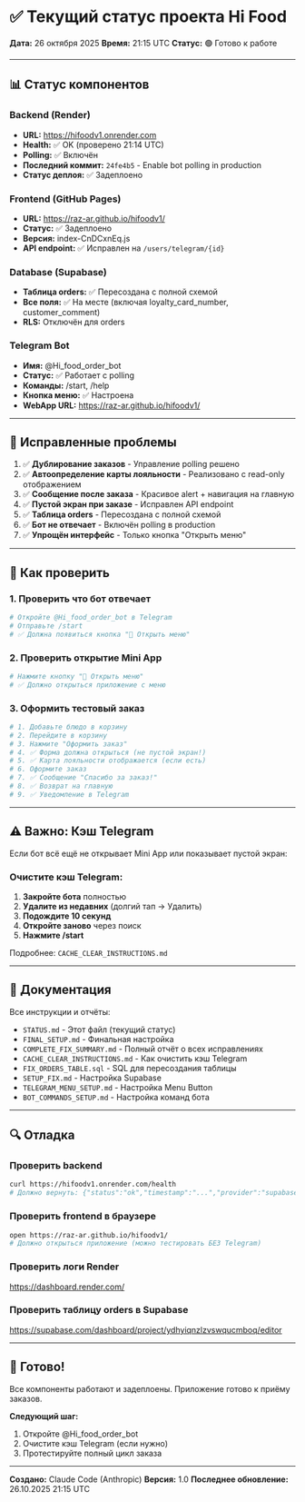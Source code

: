 # ✅ Текущий статус проекта Hi Food

**Дата:** 26 октября 2025
**Время:** 21:15 UTC
**Статус:** 🟢 Готово к работе

---

## 📊 Статус компонентов

### Backend (Render)
- **URL:** https://hifoodv1.onrender.com
- **Health:** ✅ OK (проверено 21:14 UTC)
- **Polling:** ✅ Включён
- **Последний коммит:** `24fe4b5` - Enable bot polling in production
- **Статус деплоя:** ✅ Задеплоено

### Frontend (GitHub Pages)
- **URL:** https://raz-ar.github.io/hifoodv1/
- **Статус:** ✅ Задеплоено
- **Версия:** index-CnDCxnEq.js
- **API endpoint:** ✅ Исправлен на `/users/telegram/{id}`

### Database (Supabase)
- **Таблица orders:** ✅ Пересоздана с полной схемой
- **Все поля:** ✅ На месте (включая loyalty_card_number, customer_comment)
- **RLS:** Отключён для orders

### Telegram Bot
- **Имя:** @Hi_food_order_bot
- **Статус:** ✅ Работает с polling
- **Команды:** /start, /help
- **Кнопка меню:** ✅ Настроена
- **WebApp URL:** https://raz-ar.github.io/hifoodv1/

---

## 🎯 Исправленные проблемы

1. ✅ **Дублирование заказов** - Управление polling решено
2. ✅ **Автоопределение карты лояльности** - Реализовано с read-only отображением
3. ✅ **Сообщение после заказа** - Красивое alert + навигация на главную
4. ✅ **Пустой экран при заказе** - Исправлен API endpoint
5. ✅ **Таблица orders** - Пересоздана с полной схемой
6. ✅ **Бот не отвечает** - Включён polling в production
7. ✅ **Упрощён интерфейс** - Только кнопка "Открыть меню"

---

## 🧪 Как проверить

### 1. Проверить что бот отвечает
```bash
# Откройте @Hi_food_order_bot в Telegram
# Отправьте /start
# ✅ Должна появиться кнопка "🍔 Открыть меню"
```

### 2. Проверить открытие Mini App
```bash
# Нажмите кнопку "🍔 Открыть меню"
# ✅ Должно открыться приложение с меню
```

### 3. Оформить тестовый заказ
```bash
# 1. Добавьте блюдо в корзину
# 2. Перейдите в корзину
# 3. Нажмите "Оформить заказ"
# 4. ✅ Форма должна открыться (не пустой экран!)
# 5. ✅ Карта лояльности отображается (если есть)
# 6. Оформите заказ
# 7. ✅ Сообщение "Спасибо за заказ!"
# 8. ✅ Возврат на главную
# 9. ✅ Уведомление в Telegram
```

---

## ⚠️ Важно: Кэш Telegram

Если бот всё ещё не открывает Mini App или показывает пустой экран:

### Очистите кэш Telegram:
1. **Закройте бота** полностью
2. **Удалите из недавних** (долгий тап → Удалить)
3. **Подождите 10 секунд**
4. **Откройте заново** через поиск
5. **Нажмите /start**

Подробнее: `CACHE_CLEAR_INSTRUCTIONS.md`

---

## 📁 Документация

Все инструкции и отчёты:

- `STATUS.md` - Этот файл (текущий статус)
- `FINAL_SETUP.md` - Финальная настройка
- `COMPLETE_FIX_SUMMARY.md` - Полный отчёт о всех исправлениях
- `CACHE_CLEAR_INSTRUCTIONS.md` - Как очистить кэш Telegram
- `FIX_ORDERS_TABLE.sql` - SQL для пересоздания таблицы
- `SETUP_FIX.md` - Настройка Supabase
- `TELEGRAM_MENU_SETUP.md` - Настройка Menu Button
- `BOT_COMMANDS_SETUP.md` - Настройка команд бота

---

## 🔍 Отладка

### Проверить backend
```bash
curl https://hifoodv1.onrender.com/health
# Должно вернуть: {"status":"ok","timestamp":"...","provider":"supabase"}
```

### Проверить frontend в браузере
```bash
open https://raz-ar.github.io/hifoodv1/
# Должно открыться приложение (можно тестировать БЕЗ Telegram)
```

### Проверить логи Render
https://dashboard.render.com/

### Проверить таблицу orders в Supabase
https://supabase.com/dashboard/project/ydhyiqnzlzvswqucmboq/editor

---

## 🎉 Готово!

Все компоненты работают и задеплоены.
Приложение готово к приёму заказов.

**Следующий шаг:**
1. Откройте @Hi_food_order_bot
2. Очистите кэш Telegram (если нужно)
3. Протестируйте полный цикл заказа

---

**Создано:** Claude Code (Anthropic)
**Версия:** 1.0
**Последнее обновление:** 26.10.2025 21:15 UTC
